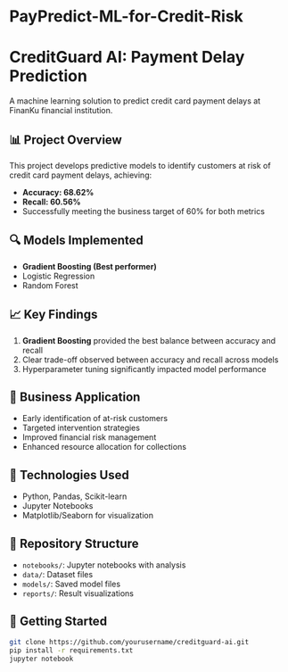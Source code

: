 # PayPredict-ML-for-Credit-Risk

# CreditGuard AI: Payment Delay Prediction

A machine learning solution to predict credit card payment delays at FinanKu financial institution.

## 📊 Project Overview

This project develops predictive models to identify customers at risk of credit card payment delays, achieving:
- **Accuracy: 68.62%**
- **Recall: 60.56%**
- Successfully meeting the business target of 60% for both metrics

## 🔍 Models Implemented

- **Gradient Boosting (Best performer)**
- Logistic Regression
- Random Forest

## 📈 Key Findings

1. **Gradient Boosting** provided the best balance between accuracy and recall
2. Clear trade-off observed between accuracy and recall across models
3. Hyperparameter tuning significantly impacted model performance

## 💼 Business Application

- Early identification of at-risk customers
- Targeted intervention strategies
- Improved financial risk management
- Enhanced resource allocation for collections

## 🚀 Technologies Used

- Python, Pandas, Scikit-learn
- Jupyter Notebooks
- Matplotlib/Seaborn for visualization

## 📁 Repository Structure

- `notebooks/`: Jupyter notebooks with analysis
- `data/`: Dataset files
- `models/`: Saved model files
- `reports/`: Result visualizations

## 📌 Getting Started

```bash
git clone https://github.com/yourusername/creditguard-ai.git
pip install -r requirements.txt
jupyter notebook
